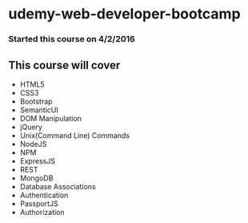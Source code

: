 # udemy-web-developer-bootcamp

### Started this course on 4/2/2016

## This course will cover 
* HTML5
* CSS3
* Bootstrap
* SemanticUI
* DOM Manipulation
* jQuery
* Unix(Command Line) Commands
* NodeJS
* NPM
* ExpressJS
* REST
* MongoDB
* Database Associations
* Authentication
* PassportJS
* Authorization
